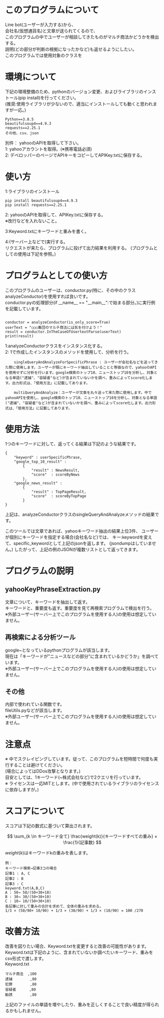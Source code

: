 
# このプログラムについて
Line bot(ユーザーが入力する)から、  
会社名(仮想通貨名)と文章が送られてくるので、  
このプログラムの中でユーザーが相談してきたものがマルチ商法かどうかを検出する。  
説明(どの部分が判断の根拠になったかなど)も返せるようにしたい。  
このプログラムでは使用対象のクラスを

# 環境について
下記の環境整備のため、pythonのバージョン変更、およびライブラリのインストール(pip install)を行ってください。  
(推奨:使用ライブラリが少ないので、適当にインストールしても動くと思われますが一応。)  
```
Python==3.8.5  
beautifulsoup4==4.9.3  
requests==2.25.1  
その他、csv、json
```
別件：
yahooのAPIを取得して下さい。  
1: yahooアカウントを取得。(※携帯電話必須)  
2: デベロッパーのページでAPIキーをコピーしてAPIKey.txtに保存する。  

# 使い方
1:ライブラリのインストール  
```
pip install beautifulsoup4==4.9.3  
pip install requests==2.25.1
```
2: yahooのAPIを取得して、APIKey.txtに保存する。  
※改行などを入れないこと。

3:Keyword.txtにキーワードと重みを書く。  

4:(サーバー上などで)実行する。  
リクエストが来たら、プログラムに投げて出力結果を利用する。
(プログラムとしての使用は下記を参照。)

# プログラムとしての使い方
このプログラムのユーザーは、conductor.py(特に、その中のクラスanalyzeConductor)を使用すれば良いです。  
conductor.pyの処理部分(if \_\_name\_\_ == "\_\_main\_\_":で始まる部分。)に実行例を記載しています。

```

conductor = analyzeConductor(is_only_score=True)
userText = "○○○集団のマルチ商法には気を付けよう！"
result = conductor.InTheCaseOfUsertextParse(userText)
print(result)
```

1:analyzeConductorクラスをインスタンス化する。  
2: 1で作成したインスタンスのメソッドを使用して、分析を行う。
```
    singleQueryAndAnalyzeForSpecificPhrase : ユーザーが会社名などを送ってきた際に使用します。ユーザーが既にキーワード抽出していることと等価なので、yahooのAPIを使用せずに分析を行います。google検索のトップ10、ニューストップ10を分析し、対象となる単語("逮捕"、"容疑者"など)が含まれていないかを調べ、重みによってscore化します。出力形式は、「使用方法」に記載してあります。  
    
    multiQueryAndAnalyze：ユーザーが文章を丸々送って来た際に使用します。中でyahooAPIを使用し、google検索のトップ10、ニューストップ10を分析し、対象となる単語("逮捕"、"容疑者"など)が含まれていないかを調べ、重みによってscore化します。出力形式は、「使用方法」に記載してあります。 

```
# 使用方法
1つのキーワードに対して、返ってくる結果は下記のような結果です。
```
{   
    "keyword" : userSpecificPhrase,
    "google_top_10_result" : 
        {
            "result" : NewsResult,
            "score"  : scoreByNews
        },
    "google_news_result" : 
        {
            "result" : TopPageResult,
            "score"  : scoreByTopPage
        }
}
```
上記は、analyzeConductorクラスのsingleQueryAndAnalyzeメソッドの結果です。

このツールでは文章であれば、yahooキーワード抽出の結果上位3件、
ユーザーが個別にキーワードを指定する場合(会社名など)では、
キー:keywordを変えて、specific_keywordとして上記のjsonを返します。
(jsondumpはしていません。)
したがって、上記の例のJSONが複数リストとして返ってきます。

# プログラムの説明

## yahooKeyPhraseExtraction.py
文章について、キーワードを抽出して返す。  
キーワードと、重要度も返す。重要度を見て再検索プログラムで検出を行う。  
※外部ユーザー(サーバー上でこのプログラムを使用する人)の使用は想定していません。

## 再検索による分析ツール
google~となっているpythonプログラムが該当します。  
現在は「キーワードが"ニュースなどの部分"に含まれているかどうか」を調べています。  
※外部ユーザー(サーバー上でこのプログラムを使用する人)の使用は想定していません。

## その他
内部で使われている関数です。  
fileUtils.pyなどが該当します。  
※外部ユーザー(サーバー上でこのプログラムを使用する人)の使用は想定していません。


# 注意点
※ 中でスクレイピングしています。従って、このプログラムを短時間で何度も実行することは避けてください。  
(場合によってはDDos攻撃となります。)  
目安としては、1キーワード(~株式会社など)で2クエリを行っています。  
※ ライセンスは一応MITとします。(中で使用されているライブラリのライセンスに依存しますが。)

# スコアについて
スコアは下記の数式に基づいて算出されます。


$$ \sum_{k \in キーワード全て} \frac{weight(k)}{キーワードすべての重み} × \frac{1}{記事数} $$

$weight(k)$はキーワードkの重みを表します。

```
例：
キーワード検索→記事3コの場合
記事1 : A, C
記事2 : B
記事3 : C
keyword.txt(A,B,C)
A : 50→ 50/(50+30+10)
B : 30→ 30/(50+30+10)
C : 10→ 10/(50+30+10)
各記事に対して重みの合計を求めて、全体の重みを求める。
1/3 × (50/90+ 10/90) + 1/3 × (30/90) + 1/3 × (10/90) = 100 /270
```

# 改善方法  
改善を図りたい場合、Keyword.txtを変更すると改善の可能性があります。  
Keyword.txtは下記のように、含まれていないか調べたいキーワード、重みをcsv形式で渡します。  
Keyword.txt
```
マルチ商法  ,100
逮捕        ,80
犯罪        ,80
容疑者      ,80
勧誘        ,80
```
上記のファイルの単語を増やしたり、重みを正しくすることで良い精度が得られるかもしれません。
